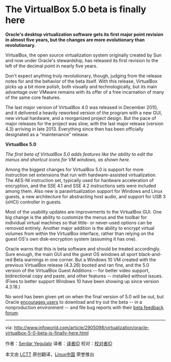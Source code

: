 The VirtualBox 5.0 beta is finally here
=======================================
**Oracle's desktop virtualization software gets its first major point revision in almost five years, but the changes are more evolutionary than revolutionary.**

VirtualBox, the open source virtualization system originally created by Sun and now under Oracle's stewardship, has released its first revision to the left of the decimal point in nearly five years.

Don't expect anything truly revolutionary, though, judging from the release notes for and the behavior of the beta itself. With this release, VirtualBox picks up a bit more polish, both visually and technologically, but its main advantage over VMware remains with its offer of a free incarnation of many of the same core features.

The last major version of VirtualBox 4.0 was released in December 2010, and it delivered a heavily reworked version of the program with a new GUI, new virtual hardware, and a reorganized project design. But the pace of major releases for the project was slow, with the last major release (version 4.3) arriving in late 2013. Everything since then has been officially designated as a "maintenance" release.

**VirtualBox 5.0**

*The first beta of VirtualBox 5.0 adds features like the ability to edit the menus and shortcut icons for VM windows, as shown here.*

Among the biggest changes for VirtualBox 5.0 is support for more instruction set extensions that run with hardware-assisted virtualization. The AES-NI instruction set, typically used for hardware acceleration of encryption, and the SSE 4.1 and SSE 4.2 instructions sets were included among them. Also new is paravirtualization support for Windows and Linux guests, a new architecture for abstracting host audio, and support for USB 3 (xHCI) controller in guests.

Most of the usability updates are improvements to the VirtualBox GUI. One big change is the ability to customize the menus and the toolbar for individual virtual machines so that little- or never-used options can be removed entirely. Another major addition is the ability to encrypt virtual volumes from within the VirtualBox interface, rather than relying on the guest OS's own disk-encryption system (assuming it has one).

Oracle warns that this is beta software and should be treated accordingly. Sure enough, the main GUI and the guest OS windows all sport black-and-red Beta warnings in one corner. But a Windows 10 VM created with the previous VirtualBox release (4.3.26) booted and ran fine, and the 5.0 version of the VirtualBox Guest Additions -- for better video support, bidirectional copy and paste, and other features -- installed without issues. (Fixes to better support Windows 10 have been showing up since version 4.3.18.)

No word has been given yet on when the final version of 5.0 will be out, but Oracle [encourages users][1] to download and try out the beta -- in a nonproduction environment -- and file bug reports with their [beta feedback forum][2].

--------------------------------------------------------------------------------

via: http://www.infoworld.com/article/2905098/virtualization/oracle-virtualbox-5-0-beta-is-finally-here.html

作者：[Serdar Yegulalp][a]
译者：[译者ID](https://github.com/译者ID)
校对：[校对者ID](https://github.com/校对者ID)

本文由 [LCTT](https://github.com/LCTT/TranslateProject) 原创翻译，[Linux中国](http://linux.cn/) 荣誉推出

[a]:http://www.infoworld.com/author/Serdar-Yegulalp/
[1]:https://forums.virtualbox.org/viewtopic.php?f=15&t=66904
[2]:https://forums.virtualbox.org/viewforum.php?f=15
